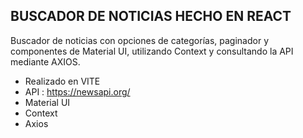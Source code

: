 ## BUSCADOR DE NOTICIAS HECHO EN REACT
Buscador de noticias con opciones de categorías, paginador y componentes de Material UI, utilizando Context y consultando la API mediante AXIOS.

* Realizado en VITE
* API : https://newsapi.org/
* Material  UI
* Context
* Axios